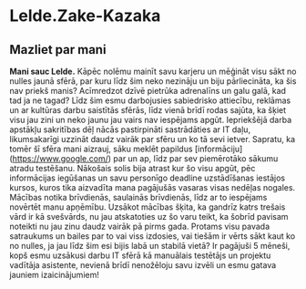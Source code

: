 # Lelde.Zake-Kazaka
## Mazliet par mani

**Mani sauc Lelde.** 
Kāpēc nolēmu mainīt savu karjeru un mēģināt visu sākt no nulles jaunā sfērā, par kuru līdz šim neko nezināju un biju pārliecināta, ka šis nav priekš manis? Acīmredzot dzīvē pietrūka adrenalīns un galu galā, kad tad ja ne tagad?
Līdz šim esmu darbojusies sabiedrisko attiecību, reklāmas un ar kultūras darbu saistītās sfērās, līdz vienā brīdī rodas sajūta, ka šķiet visu jau zini un neko jaunu jau vairs nav iespējams apgūt.  Iepriekšējā darba apstākļu sakritības dēļ nācās pastirpināti sastrādāties ar IT daļu, likumsakarīgi uzzināt daudz vairāk par sfēru un ko tā sevi ietver. Sapratu, ka tomēr šī sfēra mani aizrauj, sāku meklēt papildus [informāciju] (https://www.google.com/) par un ap, līdz par sev piemērotāko sākumu atradu testēšanu. Nākošais solis bija atrast kur šo visu apgūt, pēc informācijas iegūšanas un savu personīgo deadline uzstādīšanas iestājos kursos, kuros tika aizvadīta mana pagājušās vasaras visas nedēļas nogales. Mācības notika brīvdienās, saulainās brīvdienās, līdz ar to iespējams novērtēt manu apņēmību. Uzsākot mācības šķita, ka gandrīz katrs trešais vārd ir kā svešvārds, nu jau atskatoties uz šo varu teikt, ka šobrīd pavisam noteikti nu jau zinu daudz vairāk pā pirms gada. Protams visu pavada satraukums un bailes par to vai viss izdosies, vai tiešām ir vērts sākt kaut ko no nulles, ja jau līdz šim esi bijis labā un stabilā vietā? Ir pagājuši 5 mēneši, kopš esmu uzsākusi darbu IT sfērā kā manuālais testētājs un projektu vadītāja asistente, nevienā brīdī nenožēloju savu izvēli un esmu gatava jauniem izaicinājumiem! 



